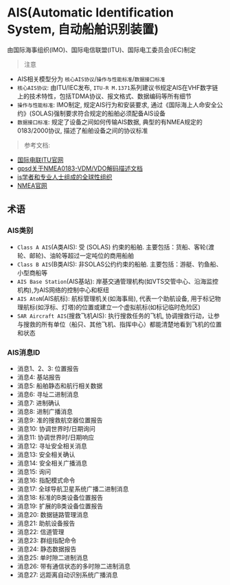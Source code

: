 # AIS(Automatic Identification System, 自动船舶识别装置)

由国际海事组织(IMO)、国际电信联盟(ITU)、国际电工委员会(IEC)制定

> 注意
- AIS相关模型分为 `核心AIS协议`/`操作与性能标准`/`数据接口标准`
- `核心AIS协议`: 由ITU/IEC发布, `ITU-R M.1371`系列建议书规定AIS在VHF数字链上的技术特性，包括TDMA协议、报文格式、数据编码等所有细节
- `操作与性能标准`: IMO制定, 规定AIS行为和安装要求, 通过《国际海上人命安全公约》(SOLAS)强制要求符合规定的船舶必须配备AIS设备
- `数据接口标准`: 规定了设备之间如何传输AIS数据, 典型的有NMEA规定的0183/2000协议, 描述了船舶设备之间的协议标准

> 参考文档:
- [国际电联ITU官网](https://www.itu.int/pub/R-REC)
- [gpsd关于NMEA0183-VDM/VDO解码描述文档](https://gpsd.io/AIVDM.html)
- [is学者和专业人士组成的全球性组织](https://aisnet.org/)
- [NMEA官网](https://www.nmea.org)

## 术语

### AIS类别

- `Class A AIS`(A类AIS): 受 (SOLAS) 约束的船舶. 主要包括：货船、客轮(渡轮、邮轮)、油轮等超过一定吨位的商用船舶
- `Class B AIS`(B类AIS): 非SOLAS公约约束的船舶. 主要包括：游艇、钓鱼船、小型商船等
- `AIS Base Station`(AIS基站): 岸基交通管理机构(如VTS交管中心、沿海监控机构),为AIS网络的控制中心和枢纽
- `AIS AtoN`(AIS航标): 航标管理机关(如海事局), 代表一个助航设备, 用于标记物理航标(如浮标、灯塔)的位置或建立一个虚拟航标(如标记临时危险区)
- `SAR Aircraft AIS`(搜救飞机AIS): 执行搜救任务的飞机, 协调搜救行动，让参与搜救的所有单位（船只、其他飞机、指挥中心）都能清楚地看到飞机的位置和状态

### AIS消息ID

- 消息1、2、3: 位置报告
- 消息4: 基站报告
- 消息5: 船舶静态和航行相关数据
- 消息6: 寻址二进制消息
- 消息7: 进制确认
- 消息8: 进制广播消息
- 消息9: 准的搜救航空器位置报告
- 消息10: 协调世界时/日期询问
- 消息11: 协调世界时/日期响应
- 消息12: 寻址安全相关消息
- 消息13: 安全相关确认
- 消息14: 安全相关广播消息
- 消息15: 询问
- 消息16: 指配模式命令
- 消息17: 全球导航卫星系统广播二进制消息
- 消息18: 标准的B类设备位置报告
- 消息19: 扩展的B类设备位置报告
- 消息20: 数据链路管理消息
- 消息21: 助航设备报告
- 消息22: 信道管理
- 消息23: 群组指配命令
- 消息24: 静态数据报告
- 消息25: 单时隙二进制消息
- 消息26: 带有通信状态的多时隙二进制消息
- 消息27: 远距离自动识别系统广播消息